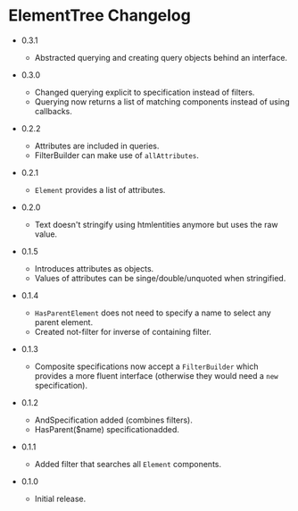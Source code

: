 ElementTree Changelog
=====================

*	0.3.1

	*	Abstracted querying and creating query objects behind an interface.

*	0.3.0

	*	Changed querying explicit to specification instead of filters.
	*	Querying now returns a list of matching components instead of using
		callbacks.

*	0.2.2

	*	Attributes are included in queries.
	*	FilterBuilder can make use of `allAttributes`.

*	0.2.1

	*	`Element` provides a list of attributes.

*	0.2.0

	*	Text doesn't stringify using htmlentities anymore but uses the raw value.

*	0.1.5

	*	Introduces attributes as objects.
	*	Values of attributes can be singe/double/unquoted when stringified.

*	0.1.4

	*	`HasParentElement` does not need to specify a name to select any parent element.
	*	Created not-filter for inverse of containing filter.

*	0.1.3

	*	Composite specifications now accept a `FilterBuilder` which provides a
		more fluent interface (otherwise they would need a `new` specification).

*	0.1.2

	*	AndSpecification added (combines filters).
	*	HasParent($name) specificationadded.

*	0.1.1

	*	Added filter that searches all `Element` components.

*	0.1.0

	*	Initial release.